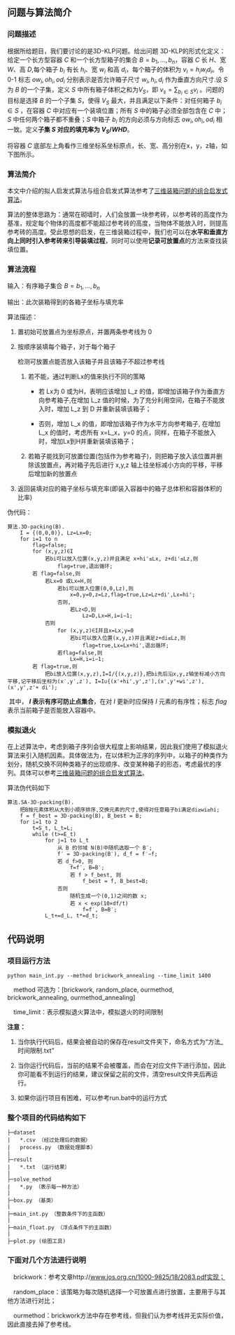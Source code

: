 ## 问题与算法简介

### 问题描述

根据所给题目，我们要讨论的是3D-KLP问题。给出问题 3D-KLP的形式化定义：给定一个长方型容器 $C$ 和一个长方型箱子的集合 $B = {b_1,...,b_n}$，容器 $C$ 长 $H$、宽 $W$、高 $D$,每个箱子 $b_i$ 有长 $h_i$、宽 $w_i$ 和高 $d_i$，每个箱子的体积为 $v_i = h_iw_id_i$。令 0-1 标志 $ow_i,oh_i,od_i$ 分别表示是否允许箱子尺寸 $w_i,h_i,d_i$ 作为垂直方向尺寸.设 $S$ 为 $B$ 的一个子集，定义 $S$ 中所有箱子体积之和为$V_S$，即 $v_s = \sum_{b_i∈S}{v_i}$ 。问题的目标是选择 $B$ 的一个子集 $S$，使得 $V_S$ 最大，并且满足以下条件：对任何箱子 $b_i∈S$ ，在容器 $C$ 中对应有一个装填位置；所有 $S$ 中的箱子必须全部包含在 $C$ 中；$S$ 中任何两个箱子都不重叠；$S$ 中箱子 $b_i$ 的方向必须与方向标志 $ow_i,oh_i,od_i$ 相一致。定义**子集 $S$ 对应的填充率为 $V_S/WHD$**。

将容器 $C$ 底部左上角看作三维坐标系坐标原点，长、宽、高分别在x，y，z轴，如下图所示。

### 算法简介

本文中介绍的拟人启发式算法与组合启发式算法参考了[三维装箱问题的组合启发式算法](http://www.jos.org.cn/1000-9825/18/2083.pdf)。

算法的整体思路为：通常在砌墙时，人们会放置一块参考砖，以参考砖的高度作为基准，规定每个物体的高度都不能超过参考砖的高度，当物体不能放入时，则提高参考砖的高度。受此思想的启发，在三维装箱过程中，我们也可以在**水平和垂直方向上同时引入参考砖来引导装填过程**，同时可以使用**记录可放置点**的方法来查找装填位置。

### 算法流程

输入：有序箱子集合 $B = {b_1,...,b_n}$

输出：此次装箱得到的各箱子坐标与填充率

算法描述： 

1. 置初始可放置点为坐标原点，并置两条参考线为 0

2. 按顺序装填每个箱子，对于每个箱子

   检测可放置点能否放入该箱子并且该箱子不超过参考线

   1. 若不能，通过判断Lx的值来执行不同的策略

      - 若 Lx为 0 或为H，表明应该增加 L_z 的值，即增加该箱子作为垂直方向参考箱子,在增加 L_z 值的时候，为了充分利用空间，在箱子不能放入时，增加 L_z 到 D 并重新装填该箱子；

      - 否则，增加 L_x 的值，即增加该箱子作为水平方向参考箱子, 在增加 L_x 的值时，考虑所有 x=L_x，y=0 的点，同样，在箱子不能放入时，增加Lx到H并重新装填该箱子；

   2. 若箱子能找到可放置位置(包括作为参考箱子)，则把箱子放入该位置并删除该放置点，再对箱子先后进行 x,y,z 轴上往坐标减小方向的平移，平移后增加新的放置点

3. 返回装填对应的箱子坐标与填充率(即装入容器中的箱子总体积和容器体积的比率)

伪代码：   

```
算法.3D-packing(B). 
    I = {(0,0,0)}, Lz=Lx=0; 
    for i=1 to n
    	flag=false; 
    	for (x,y,z)∈I
    		若bi可以放入位置(x,y,z)并且满足 x+hi'≤Lx, z+di'≤Lz,则
    			flag=true,退出循环; 
    	若 flag=false,则
    		若Lx=0 或Lx=H,则
    			若bi可以放入位置(0,0,Lz),则
    				x=0,y=0,z=Lz,flag=true,Lz=Lz+di',Lx=hi'; 
    			否则,
    				若Lz<D,则
   		 				Lz=D,Lx=H,i=i−1; 
    		否则
    			for (x,y,z)∈I并且x=Lx,y=0 
    				若bi可以放入位置(x,y,z)并且满足z+di≤Lz,则
    					flag=true,Lx=Lx+hi',退出循环; 
    			若flag=false,则
   					Lx=H,i=i−1; 
    	若 flag=true,则
    		把bi放入位置(x,y,z),I=I/{(x,y,z)},把bi先后沿x,y,z轴坐标减小方向平移,记平移后坐标为(x′,y′,z′), I=I∪{(x'+hi',y',z'),(x',y'+wi',z'),(x',y',z'+ di'); 
```

​	其中， **$I$ 表示有序可防止点集合**，在对 $I$ 更新时应保持 $I$ 元素的有序性；标志 $flag$ 表示当前箱子是否能放入容器中。

### 模拟退火

在上述算法中，考虑到箱子序列会很大程度上影响结果，因此我们使用了模拟退火算法来引入随机因素。具体做法为，在以体积为正序的序列中，以箱子的种类作为划分，随机交换不同种类箱子的出现顺序、改变某种箱子的形态，考虑最优的序列。具体可以参考[三维装箱问题的组合启发式算法](http://www.jos.org.cn/1000-9825/18/2083.pdf)。

算法伪代码如下
```
算法.SA-3D-packing(B). 
    把B按元素体积从大到小顺序排序,交换元素的尺寸,使得对任意箱子bi满足di≥wi≥hi; 
    f = f_best = 3D-packing(B), B_best = B; 
    for i=1 to 2 
        t=S_t, L_t=L; 
        while (t>=E_t) 
        	for j=1 to L_t
        		从 B 的邻域 N(B)中随机选取一个 B′; 
        		f′ = 3D-packing(B′), d_f = f′−f; 
            	若 d_f>0, 则
        			f=f′, B=B′;
        			若 f > f_best, 则
       		 			f_best = f, B_best=B; 
        		否则
        			随机生成一个(0,1)之间的数 x; 
        			若 x < exp(10×df/t) 
        				f=f′, B=B′;
        	L_t+=d_L, t*=d_t;
```

## 代码说明

### 项目运行方法

```
python main_int.py --method brickwork_annealing --time_limit 1400
```

&emsp;method 可选为：[brickwork, random_place, ourmethod, brickwork_annealing, ourmethod_annealing]

&emsp;time_limit：表示模拟退火算法中，模拟退火的时间限制

**注意：** 

1. 当你执行代码后，结果会被自动的保存在result文件夹下，命名方式为“方法_时间限制.txt”

2. 当你运行代码后，当前的结果不会被覆盖，而会在对应文件下进行添加，因此你可能看不到运行的结果，建议保留之前的文件，清空result文件夹后再运行。

3. 如果你运行项目有困难，可以参考run.bat中的运行方式

### 整个项目的代码结构如下

```
├─dataset
|   *.csv （经过处理后的数据）
|   process.py （数据处理脚本）
|
├─result
|   *.txt （运行结果）
|
├─solve_method
|   *.py （表示每一种方法）
|
├─box.py （基类）
|
├─main_int.py （整数条件下的主函数）
|
├─main_float.py （浮点条件下的主函数）
|
├─plot.py (绘图工具)
```

### 下面对几个方法进行说明

&emsp;brickwork：参考文章http://www.jos.org.cn/1000-9825/18/2083.pdf实现；

&emsp;random_place：该策略为每次随机选择一个可放置点进行放置，主要用于与其他方法进行对比；

&emsp;ourmethod：brickwork方法中存在参考线，但我们认为参考线并无实际价值，因此直接去掉了参考线。
